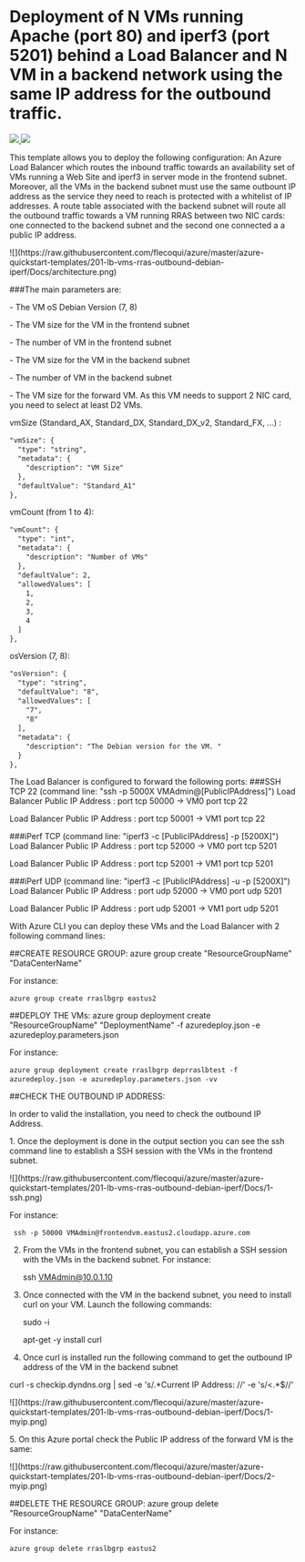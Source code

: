 # Deployment of N VMs running Apache (port 80) and iperf3 (port 5201) behind a Load Balancer and N VM in a backend network using the same IP address for the outbound traffic.

<a href="https://portal.azure.com/#create/Microsoft.Template/uri/https%3A%2F%2Fraw.githubusercontent.com%2Fflecoqui%2Fazure%2Fmaster%2Fazure-quickstart-templates%2F201-lb-vms-rras-outbound-debian-iperf%2Fazuredeploy.json" target="_blank">
    <img src="http://azuredeploy.net/deploybutton.png"/>
</a>
<a href="http://armviz.io/#/?load=https%3A%2F%2Fraw.githubusercontent.com%2Fflecoqui%2Fazure%2F%2Fmaster%2Fazure-quickstart-templates%2F201-lb-vms-rras-outbound-debian-iperf%2Fazuredeploy.json" target="_blank">
    <img src="http://armviz.io/visualizebutton.png"/>
</a>


This template allows you to deploy the following configuration:
An Azure Load Balancer which routes the inbound traffic towards an availability set of VMs running a Web Site and iperf3 in server mode in the frontend subnet.
Moreover, all the VMs in the backend subnet must use the same outbount IP address as the service they need to reach is protected with a whitelist of IP addresses.
A route table associated with the backend subnet will route all the outbound traffic towards a VM running RRAS between two NIC cards: one connected to the backend subnet and the second one connected a a public IP address.
</p>
![](https://raw.githubusercontent.com/flecoqui/azure/master/azure-quickstart-templates/201-lb-vms-rras-outbound-debian-iperf/Docs/architecture.png)
</p>
###The main parameters are:</p>
- The VM oS Debian Version (7, 8)</p>
- The VM size for the VM in the frontend subnet</p>
- The number of VM in the frontend subnet</p>
- The VM size for the VM in the backend subnet</p>
- The number of VM in the backend subnet</p>
- The VM size for the forward VM. As this VM needs to support 2 NIC card, you need to select at least D2 VMs.</p>


vmSize (Standard_AX, Standard_DX, Standard_DX_v2, Standard_FX, ...) : 

    "vmSize": {
      "type": "string",
      "metadata": {
        "description": "VM Size"
      },
      "defaultValue": "Standard_A1"
    },

vmCount (from 1 to 4): 

    "vmCount": {
      "type": "int",
      "metadata": {
        "description": "Number of VMs"
      },
      "defaultValue": 2,
      "allowedValues": [
        1,
        2,
        3,
        4
      ]
    },

osVersion (7, 8):

    "osVersion": {
      "type": "string",
      "defaultValue": "8",
      "allowedValues": [
        "7",
        "8"
      ],
      "metadata": {
        "description": "The Debian version for the VM. "
      }
    },

The Load Balancer is configured to forward the following ports:
###SSH TCP 22 (command line: "ssh -p 5000X VMAdmin@[PublicIPAddress]")
Load Balancer Public IP Address : port tcp 50000   ->   VM0 port tcp 22</p>
Load Balancer Public IP Address : port tcp 50001   ->   VM1 port tcp 22</p>

###iPerf TCP (command line: "iperf3 -c [PublicIPAddress] -p [5200X]")
Load Balancer Public IP Address : port tcp 52000   ->   VM0 port tcp 5201</p>
Load Balancer Public IP Address : port tcp 52001   ->   VM1 port tcp 5201</p>

###iPerf UDP (command line: "iperf3 -c [PublicIPAddress] -u -p [5200X]")
Load Balancer Public IP Address : port udp 52000   ->   VM0 port udp 5201</p>
Load Balancer Public IP Address : port udp 52001   ->   VM1 port udp 5201</p>

With Azure CLI you can deploy these VMs and the Load Balancer with 2 following command lines:

##CREATE RESOURCE GROUP:
azure group create "ResourceGroupName" "DataCenterName"

For instance:

    azure group create rraslbgrp eastus2

##DEPLOY THE VMs:
azure group deployment create "ResourceGroupName" "DeploymentName"  -f azuredeploy.json -e azuredeploy.parameters.json

For instance:

    azure group deployment create rraslbgrp deprraslbtest -f azuredeploy.json -e azuredeploy.parameters.json -vv


##CHECK THE OUTBOUND IP ADDRESS:

In order to valid the installation, you need to check the outbound IP Address.
</p>
1. Once the deployment is done in the output section you can see the ssh command line to establish a SSH session with the VMs in the frontend subnet.  
</p>
![](https://raw.githubusercontent.com/flecoqui/azure/master/azure-quickstart-templates/201-lb-vms-rras-outbound-debian-iperf/Docs/1-ssh.png)
</p>
For instance: </p>

	 ssh -p 50000 VMAdmin@frontendvm.eastus2.cloudapp.azure.com

2. From the VMs in the frontend subnet, you can establish a SSH session with the VMs in the backend subnet.
For instance: </p>

	 ssh VMAdmin@10.0.1.10

3. Once connected with the VM in the backend subnet, you need to install curl on your VM.
Launch the following commands: </p>
	 
	 sudo -i

	 apt-get -y install curl
	  
4. Once curl is installed run the following command to get the outbound IP address of the VM in the backend subnet
</p>
	 curl -s checkip.dyndns.org | sed -e 's/.*Current IP Address: //' -e 's/<.*$//'
</p>
![](https://raw.githubusercontent.com/flecoqui/azure/master/azure-quickstart-templates/201-lb-vms-rras-outbound-debian-iperf/Docs/1-myip.png)
</p>
5. On this Azure portal check the Public IP address of the forward VM is the same:
</p>
![](https://raw.githubusercontent.com/flecoqui/azure/master/azure-quickstart-templates/201-lb-vms-rras-outbound-debian-iperf/Docs/2-myip.png)
</p>


##DELETE THE RESOURCE GROUP:
azure group delete "ResourceGroupName" "DataCenterName"

For instance:

    azure group delete rraslbgrp eastus2
